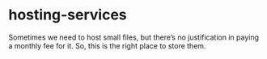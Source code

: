 # hosting-services
Sometimes we need to host small files, but there’s no justification in paying a monthly fee for it. So, this is the right place to store them.
